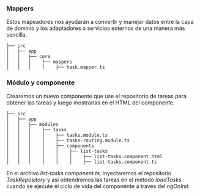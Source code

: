 

### Mappers

Estos mapeadores nos ayudarán a convertir y manejar datos entre la capa de dominio y los adaptadores o servicios externos de una manera más sencilla.

```
├── src
│   ├── app
│   │   ├── core
│   │   │    ├── mappers
│   │   │    │    ├── task.mapper.ts

```

### Módulo y componente

Crearemos un nuevo componente que use el repositorio de tareas para obtener las tareas y luego mostrarlas en el HTML del componente.

```
├── src
│   ├── app
│   │   ├── modules
│   │   │    ├── tasks
│   │   │    │    ├── tasks.module.ts
│   │   │    │    ├── tasks-routing.module.ts
│   │   │    │    ├── components
│   │   │    │    │    ├── list-tasks
│   │   │    │    │    │    ├── list-tasks.component.html
│   │   │    │    │    │    ├── list-tasks.component.ts

```

En el archivo *list-tasks.component.ts,* inyectaremos el repositorio *TaskRepository* y así obtendremos las tareas en el método *loadTasks* cuando se ejecute el ciclo de vida del componente a través del *ngOnInit.*